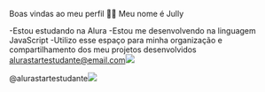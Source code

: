 Boas vindas ao meu perfil 💙💙
Meu nome é Jully

-Estou estudando na Alura
-Estou me desenvolvendo na linguagem JavaScript
-Utilizo esse espaço para minha organização e compartilhamento dos meu projetos desenvolvidos
alurastartestudante@email.com![](link)

@alurastartestudante![](link)
